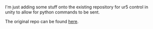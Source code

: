 
I'm just adding some stuff onto the existing repository for ur5 control in unity to allow for python commands to be sent.

The original repo can be found [here](https://github.com/qian256/ur5_unity).

